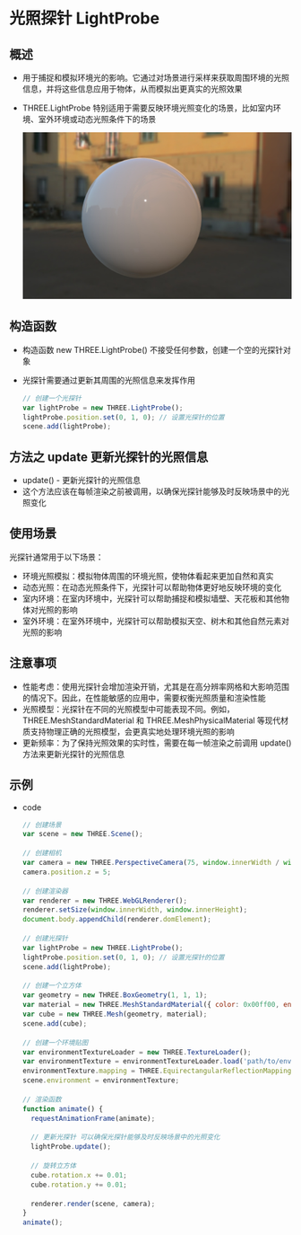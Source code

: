 # 光照探针 LightProbe

## 概述

+ 用于捕捉和模拟环境光的影响。它通过对场景进行采样来获取周围环境的光照信息，并将这些信息应用于物体，从而模拟出更真实的光照效果
+ THREE.LightProbe 特别适用于需要反映环境光照变化的场景，比如室内环境、室外环境或动态光照条件下的场景

  ![alt text](images/光照探针.png)

## 构造函数

+ 构造函数 new THREE.LightProbe() 不接受任何参数，创建一个空的光探针对象
+ 光探针需要通过更新其周围的光照信息来发挥作用

  ```js
  // 创建一个光探针
  var lightProbe = new THREE.LightProbe();
  lightProbe.position.set(0, 1, 0); // 设置光探针的位置
  scene.add(lightProbe);
  ```

## 方法之 update 更新光探针的光照信息

+ update() - 更新光探针的光照信息
+ 这个方法应该在每帧渲染之前被调用，以确保光探针能够及时反映场景中的光照变化

## 使用场景
光探针通常用于以下场景：

  + 环境光照模拟：模拟物体周围的环境光照，使物体看起来更加自然和真实
  + 动态光照：在动态光照条件下，光探针可以帮助物体更好地反映环境的变化
  + 室内环境：在室内环境中，光探针可以帮助捕捉和模拟墙壁、天花板和其他物体对光照的影响
  + 室外环境：在室外环境中，光探针可以帮助模拟天空、树木和其他自然元素对光照的影响

## 注意事项

+ 性能考虑：使用光探针会增加渲染开销，尤其是在高分辨率网格和大影响范围的情况下。因此，在性能敏感的应用中，需要权衡光照质量和渲染性能
+ 光照模型：光探针在不同的光照模型中可能表现不同。例如，THREE.MeshStandardMaterial 和 THREE.MeshPhysicalMaterial 等现代材质支持物理正确的光照模型，会更真实地处理环境光照的影响
+ 更新频率：为了保持光照效果的实时性，需要在每一帧渲染之前调用 update() 方法来更新光探针的光照信息

## 示例

+ code

  ```js
  // 创建场景
  var scene = new THREE.Scene();

  // 创建相机
  var camera = new THREE.PerspectiveCamera(75, window.innerWidth / window.innerHeight, 0.1, 1000);
  camera.position.z = 5;

  // 创建渲染器
  var renderer = new THREE.WebGLRenderer();
  renderer.setSize(window.innerWidth, window.innerHeight);
  document.body.appendChild(renderer.domElement);

  // 创建光探针
  var lightProbe = new THREE.LightProbe();
  lightProbe.position.set(0, 1, 0); // 设置光探针的位置
  scene.add(lightProbe);

  // 创建一个立方体
  var geometry = new THREE.BoxGeometry(1, 1, 1);
  var material = new THREE.MeshStandardMaterial({ color: 0x00ff00, envMap: scene.environment });
  var cube = new THREE.Mesh(geometry, material);
  scene.add(cube);

  // 创建一个环境贴图
  var environmentTextureLoader = new THREE.TextureLoader();
  var environmentTexture = environmentTextureLoader.load('path/to/environment_texture.hdr');
  environmentTexture.mapping = THREE.EquirectangularReflectionMapping;
  scene.environment = environmentTexture;

  // 渲染函数
  function animate() {
    requestAnimationFrame(animate);

    // 更新光探针 可以确保光探针能够及时反映场景中的光照变化
    lightProbe.update();

    // 旋转立方体
    cube.rotation.x += 0.01;
    cube.rotation.y += 0.01;

    renderer.render(scene, camera);
  }
  animate();
  ```
